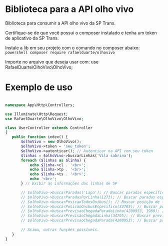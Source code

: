 # Biblioteca para a API olho vivo
Biblioteca para consumir a API olho vivo da SP Trans.

Certifique-se de que você possui o composer instalado e tenha um token de aplicativo da SP Trans.

Instale a lib em seu projeto com o comando no composer abaixo: <br>
 ```powershell composer require rafaelduarte/olhovivo ```

Importe no arquivo que deseja usar com: use RafaelDuarte\OlhoVivo\OlhoVivo;

# Exemplo de uso

 ```php
 
namespace App\Http\Controllers;

use Illuminate\Http\Request;
use RafaelDuarte\OlhoVivo\OlhoVivo;

class UserController extends Controller
{
    public function index() {
        $olhoVivo = new OlhoVivo();
        $olhoVivo->token = 'seu_token';
        $olhoVivo->autenticar(); // Autenticar na API com seu token
        $linhas = $olhoVivo->buscarLinhas('Vila sabrina');
        foreach ($linhas as $linha) {
            echo $linha->cl . '<br>';
            echo $linha->tp . '<br>';
            echo $linha->ts . '<br>';
            echo '<br>';
        } // Exibir as informações das linhas de SP

        // $olhoVivo->buscarParadas('Lapa'); // Buscar paradas específicas
        // $olhoVivo->buscarParadasPorLinha(1273); // Buscar paradas específicas por linhas específicas
        // $olhoVivo->buscarPosicaoTodosOnibus(); // Buscar posição de todos os ônibus em circulação
        // $olhoVivo->buscarPosicaoOnibusEspecifico(34705); // Buscar posicão de ônibus específico
        // $olhoVivo->buscarPrevisaoChegadaParadaLinha(4200953, 1989); // Buscar previsão chegada de uma parada específica e linha específica
        // $olhoVivo->buscarPrevisaoChegadaLinha(34705); // Buscar previsão chegada em todas as paradas uma a linha específica
        // $olhoVivo->buscarPrevisaoChegadaParada(4200953); // Buscar previsão de chegada de todas as linhas em uma parada específica
        
        // Acima, outras funções possíveis.
    }
}
 
 ```


